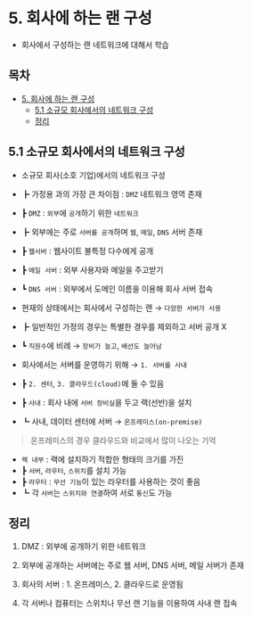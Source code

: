# 5. 회사에 하는 랜 구성

- 회사에서 구성하는 랜 네트워크에 대해서 학습

## 목차

- [5. 회사에 하는 랜 구성](#5-%ED%9A%8C%EC%82%AC%EC%97%90-%ED%95%98%EB%8A%94-%EB%9E%9C-%EA%B5%AC%EC%84%B1)
  - [5.1 소규모 회사에서의 네트워크 구성](#51-%EC%86%8C%EA%B7%9C%EB%AA%A8-%ED%9A%8C%EC%82%AC%EC%97%90%EC%84%9C%EC%9D%98-%EB%84%A4%ED%8A%B8%EC%9B%8C%ED%81%AC-%EA%B5%AC%EC%84%B1)
  - [정리](#%EC%A0%95%EB%A6%AC)

## 5.1 소규모 회사에서의 네트워크 구성

- 소규모 회사(소호 기업)에서의 네트워크 구성
- ┣ 가정용 과의 가장 큰 차이점 : `DMZ` 네트워크 영역 존재
- ┣ `DMZ` : `외부`에 `공개`하기 위한 `네트워크`
- ┣ 외부에는 주로 `서버를 공개`하며 `웹`, `메일`, `DNS` 서버 존재
- ┣ `웹서버` : 웹사이트 불특정 다수에게 공개
- ┣ `메일 서버` : 외부 사용자와 메일을 주고받기
- ┗ `DNS 서버` : 외부에서 도메인 이름을 이용해 회사 서버 접속

- 현재의 상태에서는 회사에서 구성하는 랜 → `다양한 서버가 사용`
- ┣ 일반적인 가정의 경우는 특별한 경우를 제외하고 서버 공개 X
- ┗ `직원수`에 비례 → `장비가 늘고`, `배선도 늘어남`

- 회사에서는 서버를 운영하기 위해 → `1. 서버를 사내`
- ┣ `2. 센터`, `3. 클라우드(cloud)`에 둘 수 있음
- ┣ `사내` : 회사 내에 `서버 장비실`을 두고 랙(선반)을 설치
- ┗ 사내, 데이터 센터에 서버 → `온프레미스(on-premise)`

> 온프레미스의 경우 클라우드와 비교에서 많이 나오는 기억

- `랙 내부` : 랙에 설치하기 적합한 형태의 크기를 가진
- ┣ `서버`, `라우터`, `스위치`를 설치 가능
- ┣ `라우터` : `무선 기능`이 있는 라우터를 사용하는 것이 좋음
- ┗ 각 `서버`는 `스위치와 연결`하여 서로 `통신`도 가능

## 정리

1. DMZ : 외부에 공개하기 위한 네트워크

2. 외부에 공개하는 서버에는 주로 웹 서버, DNS 서버, 메일 서버가 존재

3. 회사의 서버 : 1. 온프레미스, 2. 클라우드로 운영됨

4. 각 서버나 컴퓨터는 스위치나 무선 랜 기능을 이용하여 사내 랜 접속
